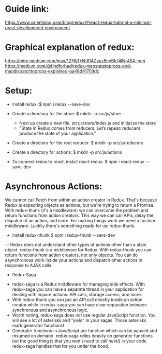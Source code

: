 # Guide link:
https://www.valentinog.com/blog/redux/#react-redux-tutorial-a-minimal-react-development-environment

# Graphical explanation of redux:
https://miro.medium.com/max/1276/1*Nt814ZypzBevBk74lNr4SA.jpeg
https://medium.com/@findforhad/redux-mapstatetoprops-and-mapdispatchtoprops-explained-ea48d41708dc

# Setup:
- Install redux:
$ npm i redux --save-dev

- Create a directory for the store:
$ mkdir -p src/js/store
    - Next up create a new file, src/js/store/index.js and initialize the store
    - "State in Redux comes from reducers. Let’s repeat: reducers produce the state of your application."

- Create a directory for the root reducer:
$ mkdir -p src/js/reducers

- Create a directory for actions:
$ mkdir -p src/js/actions

- To connect redux to react, install react-redux:
$ npm i react-redux --save-dev

# Asynchronous Actions:
We cannot call Fetch from within an action creator in Redux.
That's because Redux is expecting objects as actions, but we're trying to return a Promise.
With redux-thunk (it's a middleware) we can overcome the problem and return functions from action creators. This way we can call APIs, delay the dispatch of an action, and more.
For making things work we need a custom middleware. Luckily there's something ready for us: redux-thunk.

- Install redux-thunk
$ npm i redux-thunk --save-dev

-- Redux does not understand other types of actions other than a plain object. 
redux-thunk is a middleware for Redux. With redux-thunk you can return functions from action creators, not only objects. You can do asynchronous work inside your actions and dispatch other actions in response to AJAX calls.


* Redux Saga
- redux-saga is a Redux middleware for managing side effects. With redux-saga you can have a separate thread in your application for dealing with impure actions: API calls, storage access, and more.
- With redux-thunk you can put an API call directly inside an action creator while in redux-saga you can have clear separation between synchronous and asynchronous logic.
- Worth noting, redux-saga does not use regular JavaScript function. You will see a lot of asterisks and "yield" in your sagas. Those asterisks mark generator functions!
- Generator functions in JavaScript are function which can be paused and resumed on demand. redux-saga relies heavily on generator functions but the good thing is that you won't need to call next() in your code. redux-saga handles that for you under the hood.

